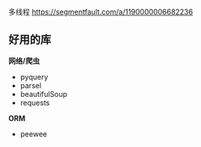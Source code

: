多线程
https://segmentfault.com/a/1190000006682236


## 好用的库

**网络/爬虫**

- pyquery
- parsel
- beautifulSoup
- requests

**ORM**

- peewee